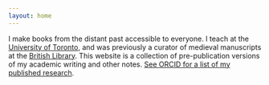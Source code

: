 ```yaml
---
layout: home
---
```


I make books from the distant past accessible to everyone. I teach at the [University of Toronto](https://utoronto.ca), and was previously a curator of medieval manuscripts at the [British Library](https://bl.uk). This website is a collection of pre-publication versions of my academic writing and other notes. [See ORCID for a list of my published research](https://orcid.org/0000-0003-0464-5036).
